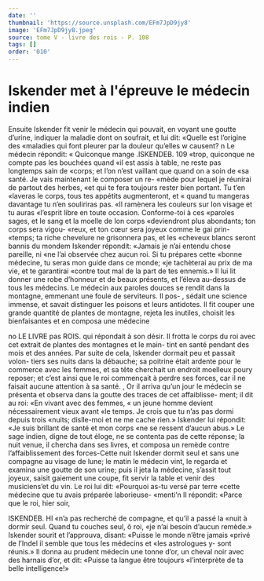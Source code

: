 ```yaml
---
date: ''
thumbnail: 'https://source.unsplash.com/EFm7JpD9jy8'
image: 'EFm7JpD9jy8.jpeg'
source: tome V - livre des rois - P. 108
tags: []
order: '010'
---
```


# Iskender met à l'épreuve le médecin indien

Ensuite Iskender fit venir le médecin qui pouvait, en voyant une goutte d’urine, indiquer la maladie
dont on soufrait, et lui dit: «Quelle est l’origine des «maladies qui font pleurer par la douleur qu’elles w causent? n Le médecin répondit: « Quiconque mange
.lSKENDEB. 109 «trop, quiconque ne compte pas les bouchées quand
«il est assis à table, ne reste pas longtemps sain de «corps; et l’on n’est vaillant que quand on a soin de
«sa santé. Je vais maintenant le composer un re- «mède pour lequel je réunirai de partout des herbes,
«et qui te fera toujours rester bien portant. Tu t’en «laveras le corps, tous tes appétits augmenteront, et
« quand tu mangeras davantage tu n’en souliriras pas.
«Il ramènera les couleurs sur Ion visage et tu auras «l’esprit libre en toute occasion. Conforme-toi à ces «paroles sages, et le sang et la moelle de Ion corps «deviendront plus abondants; ton corps sera vigou- «reux, et ton cœur sera joyeux comme le gai prin- «temps; ta riche chevelure ne grisonnera pas, et les «cheveux blancs seront bannis du mondem Iskender répondit: «Jamais je n’ai entendu chose pareille, ni
«ne l’ai observée chez aucun roi. Si tu prépares cette «bonne médecine, tu seras mon guide dans ce monde; «je tachèterai au prix de ma vie, et te garantirai «contre tout mal de la part de tes ennemis.» Il lui lit donner une robe d’honneur et de beaux présents,
et l’éleva au-dessus de tous les médecins.
Le médecin aux paroles douces se rendit dans la montagne, emmenant une foule de serviteurs. Il pos-
, sédait une science immense, et savait distinguer les poisons et leurs antidotes. Il fit couper une grande quantité de plantes de montagne, rejeta les inutiles, choisit les bienfaisantes et en composa une médecine

no LE LIVRE pas ROIS.
qui répondait à son désir. Il frotta le corps du roi
avec cet extrait de plantes des montagnes et le main- tint en santé pendant des mois et des années. Par suite de cela, Iskender dormait peu et passait volon- tiers ses nuits dans la débauche; sa poitrine était ardente pour le commerce avec les femmes, et sa tête cherchait un endroit moelleux poury reposer; et c’est ainsi que le roi commençait à perdre ses forces,
car il ne faisait aucune attention à sa santé. ,
Or il arriva qu’un jour le médecin se présenta et observa dans la goutte des traces de cet affaiblisse- ment; il dit au roi: «En vivant avec des femmes,
« un jeune homme devient nécessairement vieux avant
«le temps. Je crois que tu n’as pas dormi depuis trois «nuits; dislle-moi et ne me cache rien.» Iskender
lui répondit: «Je suis brillant de santé et mon corps
«ne se ressent d’aucun abus.» Le sage indien, digne
de tout éloge, ne se contenta pas de cette réponse;
la nuit venue, il chercha dans ses livres, et composa un remède contre l’affaiblissement des forces-Cette
nuit Iskender dormit seul et sans une compagne au visage de lune; le matin le médecin vint, le regarda et examina une goutte de son urine; puis il jeta la médecine, s’assit tout joyeux, saisit gaiement une coupe, fit servir la table et venir des musiciens’et du vin. Le roi lui dit: «Pourquoi as-tu versé par terre «cette médecine que tu avais préparée laborieuse- «menti’n Il répondit: «Parce que le roi, hier soir,

ISKENDEB. HI «n’a pas recherché de compagne, et qu’il a passé la
«nuit à dormir seul. Quand tu couches seul, ô roi, «je n’ai besoin d’aucun remède.» Iskender sourit et l’approuva, disant: «Puisse le monde n’être jamais «privé de l’Indel il semble que tous les médecins et
«les astrologues y- sont réunis.» Il donna au prudent médecin une tonne d’or, un cheval noir avec des harnais d’or, et dit: «Puisse ta langue être toujours «l’interprète de ta belle intelligence!»

